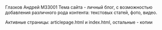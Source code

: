 Глазков Андрей М33001
Тема сайта - личный блог, с возможностью добавления различного рода контента: текстовых статей, фото, видео.

Активные страницы: articlepage.html и index.html, остальные - копии